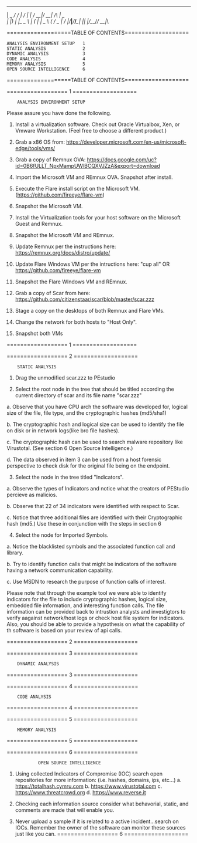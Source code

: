   ___ ___ ___ ___ ___ ___ _____   ___  ___   _   ___ 
 |   \_ _/ __/ __| __/ __|_   _| / __|/ __| /_\ | _ \
 | |) | |\__ \__ \ _| (__  | |   \__ \ (__ / _ \|   /
 |___/___|___/___/___\___| |_|   |___/\___/_/ \_\_|_\
                                                     

===================TABLE OF CONTENTS===================

	ANALYSIS ENVIRONMENT SETUP   1
	STATIC ANALYSIS              2
	DYNAMIC ANALYSIS             3
	CODE ANALYSIS                4
	MEMORY ANALYSIS              5
	OPEN SOURCE INTELLIGENCE     6

===================TABLE OF CONTENTS===================

==================        1         ===================

		ANALYSIS ENVIRONMENT SETUP

Please assure you have done the following.

1.  Install a virtualization software.  Check out Oracle Virtualbox, Xen,  or Vmware Workstation.  (Feel free to choose a different product.)

2.  Grab a x86 OS from: https://developer.microsoft.com/en-us/microsoft-edge/tools/vms/

3.  Grab a copy of Remnux OVA: https://docs.google.com/uc?id=0B6fULLT_NpxMampUWlBCQXVJZzA&export=download

4.  Import the Microsoft VM and REmnux OVA.  Snapshot after install.

5.  Execute the Flare install script on the Microsoft VM.  (https://github.com/fireeye/flare-vm)

6.  Snapshot the Microsoft VM.

7.  Install the Virtualization tools for your host software on the Microsoft Guest and Remnux.

8.  Snapshot the Microsoft VM and REmnux.

9.  Update Remnux per the instructions here:  https://remnux.org/docs/distro/update/

10.  Update Flare Windows VM per the intructions here:  "cup all"  OR https://github.com/fireeye/flare-vm

11.  Snapshot the Flare WIndows VM and REmnux.

12.  Grab a copy of Scar from here: https://github.com/citizenstaar/scar/blob/master/scar.zzz 

13.  Stage a copy on the desktops of both Remnux and Flare VMs.

14.  Change the network for both hosts to "Host Only".

15.  Snapshot both VMs
 
==================        1         ===================

==================        2         ===================

		STATIC ANALYSIS

1.  Drag the unmodified scar.zzz to PEstudio

2.  Select the root node in the tree that should be titled according the current directory of scar and its file name "scar.zzz"

a.  Observe that you have CPU arch the software was developed for, logical size of the file, file type,  and the cryptographic hashes (md5/sha1)

b.  The cryptographic hash and logical size can be used to identify the file on disk or in network logs(like bro file hashes).

c.  The cryptographic hash can be used to search malware repository like Virustotal.  (See section 6 Open Source Intelligence.)

d.  The data observed in item 3 can be used from a host forensic perspective to check disk for the original file being on the endpoint.

3.  Select the node in the tree titled "Indicators".

a.  Observe the types of Indicators and notice what the creators of PEStudio percieve as malicios.

b.  Observe that 22 of 34 indicators were identified with respect to Scar.

c.  Notice that three additional files are identified with their Cryptographic hash (md5.)  Use these in conjunction with the steps in section 6

4.  Select the node for Imported Symbols.  

a.  Notice the blacklisted symbols and the associated function call and library. 

b.  Try to identify function calls that might be indicators of the software having a network communication capability.

c.  Use MSDN to research the purpose of function calls of interest.


Please note that through the example tool we were able to identify indicators for the file to include cryptographic hashes, logical size, embedded file information, and interesting function calls.   The file information can be provided back to intrustion analysts and investigtors to verify aagainst network/host logs or check host file system for indicators.  Also, you should be able to provide a hypothesis on what the capability of th software is based on your review of api calls. 

==================        2         ===================

==================        3         ===================


		DYNAMIC ANALYSIS
<TBA>



==================        3         ===================

==================        4         ===================

		CODE ANALYSIS

<TBA>

==================        4         ===================

==================        5         ===================

		MEMORY ANALYSIS

<TBA>

==================        5         ===================

==================        6         ===================

                OPEN SOURCE INTELLIGENCE

1.  Using collected Indicators of Compromise (IOC) search open repositories for more information:
    (i.e. hashes, domains, ips, etc...)
a.  https://totalhash.cymru.com
b.  https://www.virustotal.com
c.  https://www.threatcrowd.org
d.  https://www.reverse.it

2.  Checking each information source consider what behavorial, static, and comments are made that will enable you.

3.  Never upload a sample if it is related to a active incident...search on IOCs.  Remember the owner of the software
can monitor these sources just like you can.
==================        6         ===================
